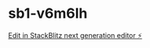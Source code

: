 # sb1-v6m6lh

[Edit in StackBlitz next generation editor ⚡️](https://stackblitz.com/~/github.com/pushnov-i/sb1-v6m6lh)